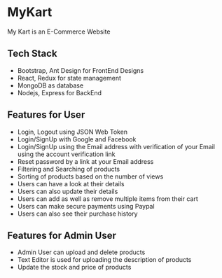 # MyKart
My Kart is an E-Commerce Website
## Tech Stack
* Bootstrap, Ant Design for FrontEnd Designs
* React, Redux for state management
* MongoDB as database
* Nodejs, Express for BackEnd
## Features for User
* Login, Logout using JSON Web Token
* Login/SignUp with Google and Facebook
* Login/SignUp using the Email address with verification of your Email using the account verification link
* Reset password by a link at your Email address
* Filtering and Searching of products
* Sorting of products based on the number of views
* Users can have a look at their details
* Users can also update their details
* Users can add as well as remove multiple items from their cart
* Users can make secure payments using Paypal
* Users can also see their purchase history
## Features for Admin User
* Admin User can upload and delete products
* Text Editor is used for uploading the description of products
* Update the stock and price of products